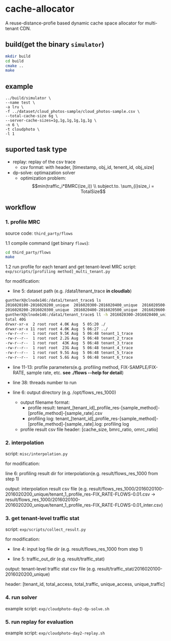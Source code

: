 # cache-allocator
A reuse-distance-profie based dynamic cache space allocator for multi-tenant CDN.

## build(get the binary `simulator`)
```bash
mkdir build
cd build
cmake ..
make
```

## example
```
../build/simulator \
--name test \
-a lru \
-f ../dataset/cloud_photos-sample/cloud_photos-sample.csv \
--total-cache-size 6g \
--server-cache-sizes=1g,1g,1g,1g,1g,1g \
-n 6 \
-t cloudphoto \
-l 1
```

## suported task type
- replay: replay of the csv trace
  - csv format: with header, \[timestamp, obj_id, tenent_id, obj_size\]
- dp-solve: optimazation solver
  - optimization problem: 
  $$min(traffic_i*BMRC(ize_i)) \\
  subject.to. \sum_{i}size_i = TotalSize$$
## workflow
### 1. profile MRC
source code: `third_party/flows`

1.1 compile command (get binary `flows`):
```bash
cd third_party/flows
make
```
1.2 run profile for each tenant and get tenant-level MRC
script: `exp/scripts/[profiling method]_multi_tenant.py`

for modification:
- line 5: dataset path (e.g. /data1/tenant_trace **in cloudlab**)
```bash
guntherX@clnode146:/data1/tenant_trace$ ls
2016020100-2016020200_unique  2016020300-2016020400_unique  2016020500-2016020600_unique  2016020700-2016020800_unique  2016020900-2016021000_unique
2016020200-2016020300_unique  2016020400-2016020500_unique  2016020600-2016020700_unique  2016020800-2016020900_unique
guntherX@clnode146:/data1/tenant_trace$ ll -h 2016020300-2016020400_unique
total 40G
drwxr-xr-x  2 root root 4.0K Aug  5 05:20 ./
drwxr-xr-x 11 root root 4.0K Aug  5 06:27 ../
-rw-r--r--  1 root root 9.5K Aug  5 06:48 tenant_1_trace
-rw-r--r--  1 root root 2.2G Aug  5 06:48 tenant_2_trace
-rw-r--r--  1 root root  43K Aug  5 06:48 tenant_3_trace
-rw-r--r--  1 root root  23G Aug  5 06:48 tenant_4_trace
-rw-r--r--  1 root root 9.5G Aug  5 06:48 tenant_5_trace
-rw-r--r--  1 root root 5.6G Aug  5 06:48 tenant_6_trace
```
- line 11-13: profile parameters(e.g. profiling method, FIX-SAMPLE/FIX-RATE, sample rate, etc. **see ./flows --help for detail**)

- line 38: threads number to run

- line 6: output directory (e.g. /opt/flows_res_1000)
  - output filename format:
    - profile result: tenant_[tenant_id]_profile_res-[sample_method]-[profile_method]-[sample_rate].csv
    - profiling log: tenant_[tenant_id]_profile_res-[sample_method]-[profile_method]-[sample_rate].log: profiling log
  - profile result csv file header: \[cache_size, bmrc_ratio, omrc_ratio\]

### 2. interpolation
script: `misc/interpolation.py`

for modification:

line 6: profiling result dir for interpolation(e.g. result/flows_res_1000 from step 1)

output: interpolation result csv file (e.g. result/flows_res_1000/2016020100-2016020200_unique/tenant_1_profile_res-FIX_RATE-FLOWS-0.01.csv -> result/flows_res_1000/2016020100-2016020200_unique/tenant_1_profile_res-FIX_RATE-FLOWS-0.01_inter.csv)

### 3. get tenant-level traffic stat
script: `exp/scripts/collect_result.py`

for modification:
- line 4: input log file dir (e.g. result/flows_res_1000 from step 1)

- line 5: traffic_out_dir (e.g. result/traffic_stat)

output: tenant-level traffic stat csv file (e.g. result/traffic_stat/2016020100-2016020200_unique)

header: \[tenant_id, total_access, total_traffic, unique_access, unique_traffic\]


### 4. run solver
example script: `exp/cloudphoto-day2-dp-solve.sh`

### 5. run replay for evaluation
example script: `exp/cloudphoto-day2-replay.sh`
